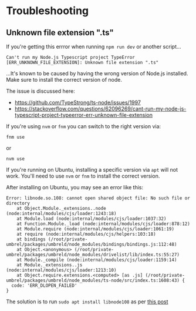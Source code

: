 # Troubleshooting

## Unknown file extension ".ts"

If you're getting this errror when running `npm run dev` or another script...

```
Can't run my Node.js Typescript project TypeError [ERR_UNKNOWN_FILE_EXTENSION]: Unknown file extension ".ts"
```

...It's known to be caused by having the wrong version of Node.js installed. Make sure to install the correct version of node.

The issue is discussed here:

- https://github.com/TypeStrong/ts-node/issues/1997
- https://stackoverflow.com/questions/62096269/cant-run-my-node-js-typescript-project-typeerror-err-unknown-file-extension

If you're using `nvm` or `fnm` you can switch to the right version via:

```
fnm use
```

or

```
nvm use
```

If you're running on Ubuntu, installing a specific version via `apt` will not work. You'll need to use `nvm` or `fnm` to install the correct version.

After installing on Ubuntu, you may see an error like this:

```
Error: libnode.so.108: cannot open shared object file: No such file or directory
    at Object.Module._extensions..node (node:internal/modules/cjs/loader:1243:18)
    at Module.load (node:internal/modules/cjs/loader:1037:32)
    at Function.Module._load (node:internal/modules/cjs/loader:878:12)
    at Module.require (node:internal/modules/cjs/loader:1061:19)
    at require (node:internal/modules/cjs/helpers:103:18)
    at bindings (/root/private-umbrel/packages/umbreld/node_modules/bindings/bindings.js:112:48)
    at Object.<anonymous> (/root/private-umbrel/packages/umbreld/node_modules/drivelist/lib/index.ts:55:27)
    at Module._compile (node:internal/modules/cjs/loader:1159:14)
    at Module._extensions..js (node:internal/modules/cjs/loader:1213:10)
    at Object.require.extensions.<computed> [as .js] (/root/private-umbrel/packages/umbreld/node_modules/ts-node/src/index.ts:1608:43) {
  code: 'ERR_DLOPEN_FAILED'
}
```

The solution is to run `sudo apt install libnode108` as per [this post](https://stackoverflow.com/questions/69378783/node-error-while-loading-shared-libraries-libnode-so-72)
